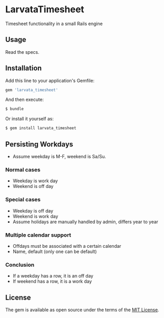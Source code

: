 # LarvataTimesheet
Timesheet functionality in a small Rails engine

## Usage
Read the specs.

## Installation
Add this line to your application's Gemfile:

```ruby
gem 'larvata_timesheet'
```

And then execute:
```bash
$ bundle
```

Or install it yourself as:
```bash
$ gem install larvata_timesheet
```

## Persisting Workdays
* Assume weekday is M-F, weekend is Sa/Su.

### Normal cases
* Weekday is work day
* Weekend is off day

### Special cases
* Weekday is off day
* Weekend is work day
* Assume holidays are manually handled by admin, differs year to year

### Multiple calendar support
* Offdays must be associated with a certain calendar
* Name, default (only one can be default)

### Conclusion
* If a weekday has a row, it is an off day
* If weekend has a row, it is a work day

## License
The gem is available as open source under the terms of the [MIT License](https://opensource.org/licenses/MIT).
